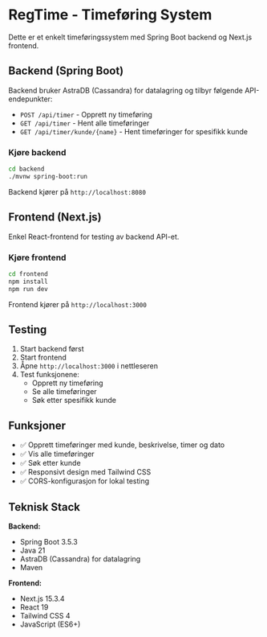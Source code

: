 # RegTime - Timeføring System

Dette er et enkelt timeføringssystem med Spring Boot backend og Next.js frontend.

## Backend (Spring Boot)

Backend bruker AstraDB (Cassandra) for datalagring og tilbyr følgende API-endepunkter:

- `POST /api/timer` - Opprett ny timeføring
- `GET /api/timer` - Hent alle timeføringer
- `GET /api/timer/kunde/{name}` - Hent timeføringer for spesifikk kunde

### Kjøre backend

```bash
cd backend
./mvnw spring-boot:run
```

Backend kjører på `http://localhost:8080`

## Frontend (Next.js)

Enkel React-frontend for testing av backend API-et.

### Kjøre frontend

```bash
cd frontend
npm install
npm run dev
```

Frontend kjører på `http://localhost:3000`

## Testing

1. Start backend først
2. Start frontend
3. Åpne `http://localhost:3000` i nettleseren
4. Test funksjonene:
   - Opprett ny timeføring
   - Se alle timeføringer
   - Søk etter spesifikk kunde

## Funksjoner

- ✅ Opprett timeføringer med kunde, beskrivelse, timer og dato
- ✅ Vis alle timeføringer
- ✅ Søk etter kunde
- ✅ Responsivt design med Tailwind CSS
- ✅ CORS-konfigurasjon for lokal testing

## Teknisk Stack

**Backend:**
- Spring Boot 3.5.3
- Java 21
- AstraDB (Cassandra) for datalagring
- Maven

**Frontend:**
- Next.js 15.3.4
- React 19
- Tailwind CSS 4
- JavaScript (ES6+) 